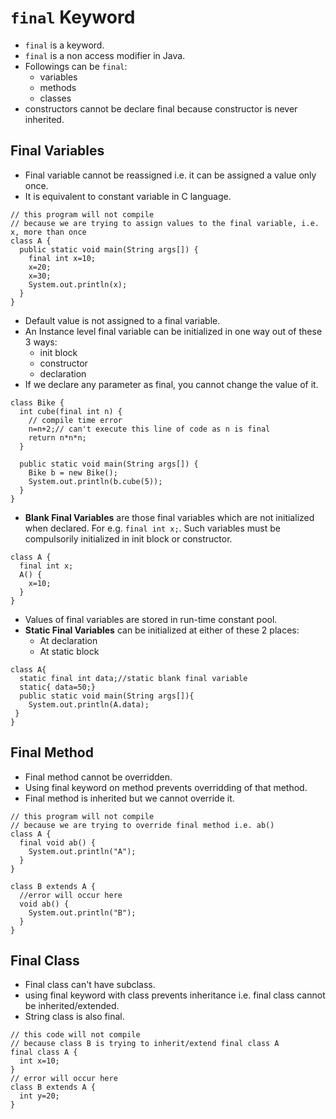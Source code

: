 # `final` Keyword
* `final` is a keyword.
* `final` is a non access modifier in Java.
* Followings can be `final`:
  - variables
  - methods
  - classes
* constructors cannot be declare final because constructor is never inherited.
## Final Variables
* Final variable cannot be reassigned i.e. it can be assigned a value only once.
* It is equivalent to constant variable in C language.
````
// this program will not compile
// because we are trying to assign values to the final variable, i.e. x, more than once
class A {
  public static void main(String args[]) {
    final int x=10;
    x=20;
    x=30;
    System.out.println(x);
  }
}
````
* Default value is not assigned to a final variable.
* An Instance level final variable can be initialized in one way out of these 3 ways:
  - init block
  - constructor
  - declaration
* If we declare any parameter as final, you cannot change the value of it.
````
class Bike {
  int cube(final int n) {
    // compile time error 
    n=n+2;// can't execute this line of code as n is final
    return n*n*n;
  }
  
  public static void main(String args[]) {
    Bike b = new Bike();
    System.out.println(b.cube(5));
  }
}
````
* __Blank Final Variables__ are those final variables which are not initialized when declared. For e.g. `final int x;`. Such variables must be compulsorily initialized in init block or constructor.
````
class A {
  final int x;
  A() {
    x=10;
  }
}
````
* Values of final variables are stored in run-time constant pool.
* __Static Final Variables__ can be initialized at either of these 2 places:
  - At declaration
  - At static block
````
class A{  
  static final int data;//static blank final variable  
  static{ data=50;}  
  public static void main(String args[]){  
    System.out.println(A.data);  
 }  
}  
````

## Final Method
* Final method cannot be overridden.
* Using final keyword on method prevents overridding of that method.
* Final method is inherited but we cannot override it.
````
// this program will not compile
// because we are trying to override final method i.e. ab()
class A {
  final void ab() {
    System.out.println("A");
  }
}

class B extends A {
  //error will occur here
  void ab() {
    System.out.println("B");
  }
}
````
## Final Class
* Final class can't have subclass.
* using final keyword with class prevents inheritance i.e. final class cannot be inherited/extended.
* String class is also final.
````
// this code will not compile
// because class B is trying to inherit/extend final class A
final class A {
  int x=10;
}
// error will occur here
class B extends A {
  int y=20;
}
````
